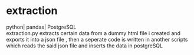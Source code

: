# extraction
python| pandas| PostgreSQL            
extraction.py extracts certain data from a dummy html file i created and exports it into a json file , then a seperate code is written in another scripts which reads the said json file and inserts the data in postgreSQL
